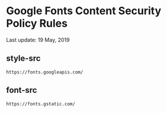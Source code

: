 # Google Fonts Content Security Policy Rules

Last update: 19 May, 2019

## style-src
```
https://fonts.googleapis.com/
```

## font-src
```
https://fonts.gstatic.com/
```

